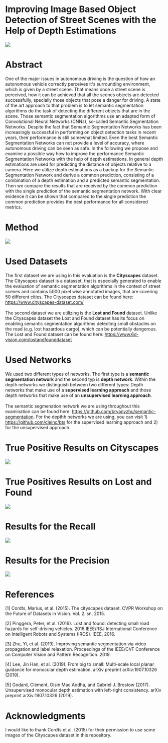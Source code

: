 #  Improving Image Based Object Detection of Street Scenes with the Help of Depth Estimations
![](images/sem_seg.png)
# Abstract
One of the major issues in autonomous driving is the question of how an autonomous vehicle correctly perceives it's surrounding environment, which is given by a street scene. That means once a street scene is perceived, how it can be achieved that all the scenes objects are detected successfully, specially those objects that pose a danger for driving. A state of the art approach to that problem is to let semantic segmentation algorithms do the task of detecting the different objects that are in the scene. Those semantic segmentation algorithms use an adapted form of Convolutional Neural Networks (CNNs), so-called Semantic Segmentation Networks. Despite the fact that Semantic Segmentation Networks has been increasingly successful in performing on object detection tasks in recent years, their performance is still somewhat limited. Even the best Semantic Segmentation Networks can not provide a level of accuracy, where autonomous driving can be seen as safe. In the following we propose and examine a possible way how to improve the performance Semantic Segmentation Networks with the help of depth estimations. In general depth estimations are used for predicting the distance of objects relative to a camera. Here we utilize depth estimations as a backup for the Semantic Segmentation Network and derive a common prediction, consisting of a combination of a depth estimation and a predicted semantic segmentation. Then we compare the results that are received by the common prediction with the single prediction of the semantic segmentation network. With clear evidence it can be shown that compared to the single prediction the common prediction provides the best performance for all considered metrics.
#  Method

![](images/method.png)
#  Used Datasets
The first dataset we are using in this evaluation is the **Cityscapes** dataset. The Cityscapes dataset is a datasset, that is especially generated to enable the evaluation of semantic segmentation algorithms in the context of street scenes and contains 5000 pixel wise annotated images, that are covering 50 different cities. The Cityscapes dataset can be found here: https://www.cityscapes-dataset.com/
<br/>
<br/>
The second dataset we are utilizing is the **Lost and Found** dataset. Unlike the Cityscapes dataset the Lost and Found dataset has its focus on enabling semantic segmentation algorithms detecting small obstacles on the road (e.g. lost hazardous cargo), which can be potentially dangerous. The Lost and Found dataset can be found here: https://www.6d-vision.com/lostandfounddataset
#  Used Networks
We used two different types of networks. The first type is a  **semantic segmentation network** and the second typ is **depth network**. Within the depth networks we distinguish between two different types: Depth networks that make use of a **supervised learning approach** and those depth networks that make use of an **unsupervised learning approach**. 
<br/>
<br/>
The semantic segmenation network we are using throughout this examination can be found here: https://github.com/bryanyzhu/semantic-segmentation. For the depthh networks we are using, you can visit 1) https://github.com/cleinc/bts for the supervised learning approach and 2) for the unsupervised approach.
#  True Positive Results on Cityscapes
![](images/true_positives_cityscapes.png)
#  True Positives Results on Lost and Found
![](images/true_positives_lostandfound.png)
#  Results for the Recall
![](images/gains_recall.png)
#  Results for the Precision
![](images/precision.png)
#  References
<a id="1">[1]</a> 
Cordts, Marius, et al. (2015). 
The cityscapes dataset.
CVPR Workshop on the Future of Datasets in Vision. Vol. 2. sn, 2015.

<a id="1">[2]</a> 
Pinggera, Peter, et al. (2016). 
Lost and found: detecting small road hazards for self-driving vehicles.
2016 IEEE/RSJ International Conference on Intelligent Robots and Systems (IROS). IEEE, 2016.

<a id="1">[3]</a> 
Zhu, Yi, et al. (2019). 
Improving semantic segmentation via video propagation and label relaxation.
Proceedings of the IEEE/CVF Conference on Computer Vision and Pattern Recognition. 2019.

<a id="1">[4]</a> 
Lee, Jin Han, et al. (2019). 
From big to small: Multi-scale local planar guidance for monocular depth estimation.
arXiv preprint arXiv:1907.10326 (2019).


<a id="1">[5]</a> 
Godard, Clément, Oisin Mac Aodha, and Gabriel J. Brostow (2017). 
Unsupervised monocular depth estimation with left-right consistency.
arXiv preprint arXiv:1907.10326 (2019).

# Acknowledgments
I would like to thank Cordts et al. (2015) for their permission to use some images of the Cityscapes dataset in this 
repository.
